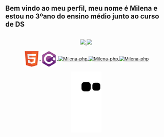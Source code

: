 ## Bem vindo ao meu perfil, meu nome é Milena e estou no 3ºano do ensino médio junto ao curso de DS 

<br>

<div align="center">
  <a href="https://github.com/MilenaMartini">
  <img height="160em" src="https://github-readme-stats.vercel.app/api/top-langs/?username=MilenaMartini&layout=compact&langs_count=7&theme=github_dark&title_color=f22727"/>
    
    
    
    
  <img height="160em" src="http://github-readme-streak-stats.herokuapp.com?user=MilenaMartini&theme=github_dark&hdate_format=j%20M%5B%20Y%5D&stroke=DBDADA&background=0D1117&ring=f22727&fire=b30d1e&currStreakNum=FFFF&sideNums=FFFF&currStreakLabel=f22727&sideLabels=f22727&dates=75EEB"/>
  
  

<div style="display: inline_block" align="center"><br>
  <img align="center" alt="Milena-HTML" height="50" width="50" padding="10px" src="https://raw.githubusercontent.com/devicons/devicon/master/icons/html5/html5-original.svg">
  <img align="center" alt="Milena-Csharp" height="50" width="50" src="https://raw.githubusercontent.com/devicons/devicon/master/icons/csharp/csharp-original.svg">
  <img align="center" alt="Milena-php" height="50" width="50" src="https://cdn.jsdelivr.net/gh/devicons/devicon/icons/php/php-plain.svg" />
  <img align="center" alt="Milena-php" height="50" width="50" src="https://cdn.jsdelivr.net/gh/devicons/devicon/icons/css3/css3-original.svg" />
  <img align="center" alt="Milena-php" height="50" width="50" src="https://cdn.jsdelivr.net/gh/devicons/devicon/icons/mysql/mysql-original.svg" />

</div>


![Snake animation](https://github.com/MilenaMartini/MilenaMartini/blob/output/github-contribution-grid-snake.svg)
</div>
